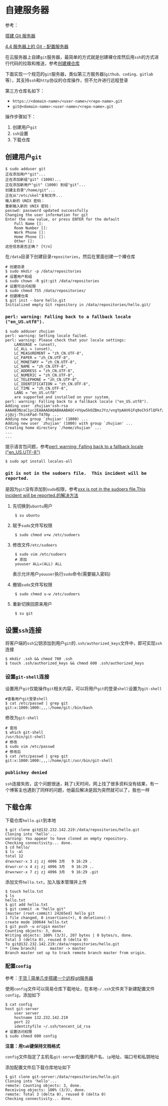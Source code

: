 
# 自建服务器

参考：

[搭建 Git 服务器](https://cloud.tencent.com/developer/labs/lab/10045)

[4.4 服务器上的 Git - 配置服务器](https://git-scm.com/book/zh/v2/%E6%9C%8D%E5%8A%A1%E5%99%A8%E4%B8%8A%E7%9A%84-Git-%E9%85%8D%E7%BD%AE%E6%9C%8D%E5%8A%A1%E5%99%A8)

在云服务器上自建`git`服务器，最简单的方式就是创建裸仓库然后用`ssh`的方式进行代码的拉取和推送，参考[创建裸仓库](./创建裸仓库.md)

下面实现一个规范的`git`服务器，类似第三方服务器(`github、coding、gitlab`等），其支持`ssh`和`http`协议的仓库操作，但不允许进行远程登录

第三方仓库名如下：

* `https://<domain-name>/<user-name>/<repo-name>.git`
* `git@<domain-name>:<user-name>/<repo-name>.git`

操作步骤如下：

1. 创建用户`git`
2. `ssh`设置
3. 下载仓库

## 创建用户`git`

    $ sudo adduser git
    正在添加用户"git"...
    正在添加新组"git" (1000)...
    正在添加新用户"git" (1000) 到组"git"...
    创建主目录"/home/git"...
    正在从"/etc/skel"复制文件...
    输入新的 UNIX 密码： 
    重新输入新的 UNIX 密码： 
    passwd: password updated successfully
    Changing the user information for git
    Enter the new value, or press ENTER for the default
        Full Name []: 
        Room Number []: 
        Work Phone []: 
        Home Phone []: 
        Other []: 
    这些信息是否正确？ [Y/n]

在`/data`目录下创建目录`repositories`，然后在里面创建一个裸仓库

    # 创建目录
    $ sudo mkdir -p /data/repositories
    # 设置用户和组
    $ sudo chown -R git:git /data/repositories
    # 设置可访问权限
    $ sudo chmod 755 /data/repositories/
    # 创建裸仓库
    $ git init --bare hello.git
    Initialized empty Git repository in /data/repositories/hello.git/

### `perl: warning: Falling back to a fallback locale ("en_US.utf8").`

    $ sudo adduser zhujian
    perl: warning: Setting locale failed.
    perl: warning: Please check that your locale settings:
        LANGUAGE = (unset),
        LC_ALL = (unset),
        LC_MEASUREMENT = "zh_CN.UTF-8",
        LC_PAPER = "zh_CN.UTF-8",
        LC_MONETARY = "zh_CN.UTF-8",
        LC_NAME = "zh_CN.UTF-8",
        LC_ADDRESS = "zh_CN.UTF-8",
        LC_NUMERIC = "zh_CN.UTF-8",
        LC_TELEPHONE = "zh_CN.UTF-8",
        LC_IDENTIFICATION = "zh_CN.UTF-8",
        LC_TIME = "zh_CN.UTF-8",
        LANG = "en_US.utf8"
        are supported and installed on your system.
    perl: warning: Falling back to a fallback locale ("en_US.utf8").
    Adding user `zhujian'ssh-rsa AAAAB3NzaC1yc2EAAAADAQABAAABAQC+VVpw5kOZBmzJYz/vngYpAAV61Fq9oChSflQFkfzr1sKHRqq2/sqeZD3gzPQZbrKWcHbuGCWyQOvm1gH+67gW+TpUO9DWeeHqo3h5rlCW+ElJcL/q4b+ZBVEmGDjzE+Sg+6wM+izBl5xzHDFeLhN3Yw1OVc2rwQFQ/CD6FSKdL4b5bt0/5rpu65sv7haXjfDMSEsIVgPY5behLzZzoXy81iN4/tPF3cjDsn/x5Yywc60LdslJ5hW5wlozhq1LibUXk9JQu/+5DDZKi8ytMEoe1S7yROvaC/ofJQR22hINnFoLNBC8gSFM2YR+t9oBF0eiAaVwfgddA0+ScYrWA5Yr zj@zj-ThinkPad-T470p ...
    Adding new group `zhujian' (1000) ...
    Adding new user `zhujian' (1000) with group `zhujian' ...
    Creating home directory `/home/zhujian' ...
    ...
    ...

提示语言包问题，参考[perl: warning: Falling back to a fallback locale ("en_US.UTF-8")](https://blog.csdn.net/jmpjmpkiss/article/details/55098794)

    $ sudo apt install locales-all

### `git is not in the sudoers file.  This incident will be reported.`

是因为`git`没有添加到`sudo`权限，参考[xxx is not in the sudoers file.This incident will be reported.的解决方法](https://www.cnblogs.com/xiaochaoyxc/p/6206481.html)

1. 先切换到`ubuntu`用户

        $ su ubuntu

2. 赋予`sudo`文件写权限

        $ sudo chmod u+w /etc/sudoers

3. 修改文件`/etc/sudoers`

        $ sudo vim /etc/sudoers
        # 添加
        youuser ALL=(ALL) ALL

    表示允许用户`youuser`执行`sudo`命令(需要输入密码)

4. 撤销`sudo`文件写权限

        $ sudo chmod u-w /etc/sudoers

5. 重新切换回原来用户

        $ su git

## 设置`ssh`连接

将客户端的`ssh`公钥添加到用户`git`的`.ssh/authorized_keys`文件中，即可实现`ssh`连接

    $ mkdir .ssh && chmod 700 .ssh
    $ touch .ssh/authorized_keys && chmod 600 .ssh/authorized_keys

### 设置`git-shell`连接

设置用户`git`仅能操作`git`相关内容，可以将用户`git`的登录`shell`设置为`git-shell`

    #查看用户git登录shell
    $ cat /etc/passwd | grep git
    git:x:1000:1000:,,,:/home/git:/bin/bash

修改为`git-shell`

    # 查找
    $ which git-shell
    /usr/bin/git-shell
    # 修改
    $ sudo vim /etc/passwd
    # 修改后
    $ cat /etc/passwd | grep git
    git:x:1000:1000:,,,:/home/git:/usr/bin/git-shell

### `publickey denied`

`ssh`连接失败，这个问题很迷，耗了`1`天时间，网上找了很多资料没有结果，有一个博客主也遇到了同样的问题，他最后解决是因为突然就可以了，我也一样

## 下载仓库

下载仓库`hello.git`到本地

    $ git clone git@132.232.142.219:/data/repositories/hello.git
    Cloning into 'hello'...
    warning: You appear to have cloned an empty repository.
    Checking connectivity... done.
    $ cd hello/
    $ ls -al
    total 12
    drwxrwxr-x 3 zj zj 4096 3月   9 16:29 .
    drwxr-xr-x 4 zj zj 4096 3月   9 16:29 ..
    drwxrwxr-x 7 zj zj 4096 3月   9 16:29 .git

添加文件`hello.txt`，加入版本管理并上传

    $ touch hello.txt
    $ ls
    hello.txt
    $ git add hello.txt 
    $ git commit -m "hello git"
    [master (root-commit) 24265ed] hello git
    1 file changed, 0 insertions(+), 0 deletions(-)
    create mode 100644 hello.txt
    $ git push -u origin master 
    Counting objects: 3, done.
    Writing objects: 100% (3/3), 207 bytes | 0 bytes/s, done.
    Total 3 (delta 0), reused 0 (delta 0)
    To git@132.232.142.219:/data/repositories/hello.git
    * [new branch]      master -> master
    Branch master set up to track remote branch master from origin.

### 配置`config`

参考：[干货 | 简单几步搭建一个远程git服务器](https://www.onelib.biz/blog/a/581047797628141c0fbfb0ed)

使用`config`文件可以简易仓库下载地址，在本地`~/.ssh`文件夹下新建配置文件`config`，添加如下

    $ cat config 
    host git-server
        user server
        hostname 132.232.142.219
        port 22
        identityfile ~/.ssh/tencent_id_rsa
    # 设置访问权限
    $ sudo chmod 600 config

**注意：用`tab`键保持文档格式**

`config`文件指定了主机名`git-server`配置的用户名、`ip`地址、端口号和私钥地址

添加配置文件后下载仓库地址如下

    $ git clone git-server:/data/repositories/hello.git
    Cloning into 'hello'...
    remote: Counting objects: 3, done.
    Receiving objects: 100% (3/3), done.
    remote: Total 3 (delta 0), reused 0 (delta 0)
    Checking connectivity... done.